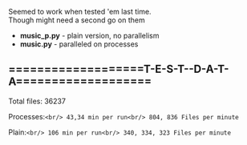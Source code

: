 Seemed to work when tested 'em last time.<br/>
Though might need a second go on them<br/>

 - **music\_p.py** - plain version, no parallelism
 - **music.py**   - paralleled on processes

## ===================T-E-S-T--D-A-T-A===================  
Total files: 36237

Processes:```<br/>
    43,34 min per run<br/>
    804, 836 Files per minute```

Plain:```<br/>
    106 min per run<br/>
    340, 334, 323 Files per minute```
